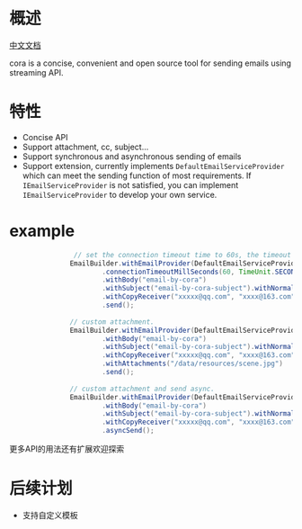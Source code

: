 # 概述
[中文文档](README_zh.md)  

cora is a concise, convenient and open source tool for sending emails using streaming API.
# 特性
+ Concise API
+ Support attachment, cc, subject...
+ Support synchronous and asynchronous sending of emails
+ Support extension, currently implements `DefaultEmailServiceProvider` which can meet the sending function of most requirements.
 If `IEmailServiceProvider` is not satisfied, you can implement `IEmailServiceProvider` to develop your own service.

# example

```java
                // set the connection timeout time to 60s, the timeout time to 50s, and specified the recipient and the CC.
               EmailBuilder.withEmailProvider(DefaultEmailServiceProvider.build("smtp.163.com", "gameending@163.com", "XXXXXXX")
                       .connectionTimeoutMillSeconds(60, TimeUnit.SECONDS).timeoutMilliSeconds(50, TimeUnit.SECONDS))
                       .withBody("email-by-cora")
                       .withSubject("email-by-cora-subject").withNormalReceiver("xxxxx@qq.com")
                       .withCopyReceiver("xxxxx@qq.com", "xxxx@163.com")
                       .send();
       
               // custom attachment.
               EmailBuilder.withEmailProvider(DefaultEmailServiceProvider.build("smtp.163.com", "gameending@163.com", "XXXXXXX"))
                       .withBody("email-by-cora")
                       .withSubject("email-by-cora-subject").withNormalReceiver("xxxxx@qq.com")
                       .withCopyReceiver("xxxxx@qq.com", "xxxx@163.com")
                       .withAttachments("/data/resources/scene.jpg")
                       .send();
       
               // custom attachment and send async.
               EmailBuilder.withEmailProvider(DefaultEmailServiceProvider.build("smtp.163.com", "gameending@163.com", "XXXXXXX"))
                       .withBody("email-by-cora")
                       .withSubject("email-by-cora-subject").withNormalReceiver("xxxxx@qq.com")
                       .withCopyReceiver("xxxxx@qq.com", "xxxx@163.com")
                       .asyncSend();
```
更多API的用法还有扩展欢迎探索
# 后续计划
+ 支持自定义模板
